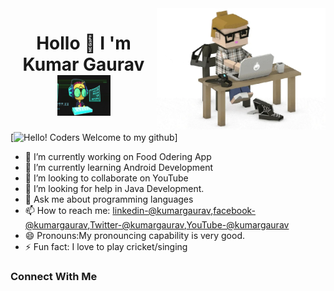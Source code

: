 <img align="right" width="270px" src="https://raw.githubusercontent.com/Gaurav6299/Gaurav6299/master/profile%20generate/giphy.webp" />

<h1 align="center">Hollo 👋 I 'm Kumar Gaurav <img src="https://raw.githubusercontent.com/Gaurav6299/Gaurav6299/master/profile%20generate/tunny.gif" width="85px" height="65px"></h1>

<!-- <-> -->
[![Hello! Coders Welcome to my github](https://img.shields.io/badge/Hello%20Programmer-Dude-orange)]
<br>

- 🔭 I’m currently working on Food Odering App
- 🌱 I’m currently learning Android Development
- 👯 I’m looking to collaborate on YouTube
- 🤔 I’m looking for help in Java Development.
- 💬 Ask me about programming languages
- 📫 How to reach me: [linkedin-@kumargaurav](https://www.linkedin.com/in/kumar-gaurav-bb976b1a5/),[facebook-@kumargaurav](https://www.facebook.com/profile.php?id=100037267546579),[Twitter-@kumargaurav](https://mobile.twitter.com/kumarga77116666),[YouTube-@kumargaurav](youtube.com)
- 😄 Pronouns:My pronouncing capability is very good.
- ⚡ Fun fact: I love to play cricket/singing

 ### Connect With Me 

